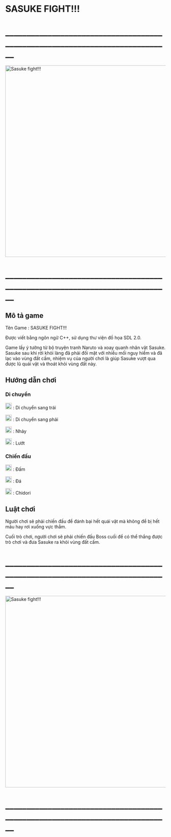 # SASUKE FIGHT!!!

# ____________________________________________________________________________

<img src="https://mystickermania.com/cdn/stickers/naruto/sasuke-uchiha-kunai-512x512.png" alt="Sasuke fight!!!" width=600 />

# ____________________________________________________________________________

## Mô tả game
Tên Game : SASUKE FIGHT!!!

Được viết bằng ngôn ngữ C++, sử dụng thư viện đồ họa SDL 2.0.

Game lấy ý tưởng từ bộ truyện tranh Naruto và xoay quanh nhân vật Sasuke. Sasuke sau khi rời khỏi làng đã phải đối mặt với nhiều mối nguy hiểm và đã lạc vào vùng đất cấm, nhiệm vụ của người chơi là giúp Sasuke vượt qua được lũ quái vật và thoát khỏi vùng đất này.

## Hướng dẫn chơi

### Di chuyển

<img src="https://d1nhio0ox7pgb.cloudfront.net/_img/i_collection_png/48x48/plain/keyboard_key_a.png" alt="Sasuke fight!!!" width=20 />   :  Di chuyển sang trái

<img src="https://d1nhio0ox7pgb.cloudfront.net/_img/i_collection_png/48x48/plain/keyboard_key_d.png" alt="Sasuke fight!!!" width=20 />   :  Di chuyển sang phải

<img src="https://d1nhio0ox7pgb.cloudfront.net/_img/i_collection_png/48x48/plain/keyboard_key_w.png" alt="Sasuke fight!!!" width=20 />   :  Nhảy

<img src="https://d1nhio0ox7pgb.cloudfront.net/_img/i_collection_png/48x48/plain/keyboard_key_l.png" alt="Sasuke fight!!!" width=20 />   :  Lướt

### Chiến đấu

<img src="https://d1nhio0ox7pgb.cloudfront.net/_img/i_collection_png/48x48/plain/keyboard_key_j.png" alt="Sasuke fight!!!" width=20 />   :  Đấm

<img src="https://d1nhio0ox7pgb.cloudfront.net/_img/i_collection_png/48x48/plain/keyboard_key_k.png" alt="Sasuke fight!!!" width=20 />   :  Đá

<img src="https://d1nhio0ox7pgb.cloudfront.net/_img/i_collection_png/48x48/plain/keyboard_key_o.png" alt="Sasuke fight!!!" width=20 />   : Chidori

## Luật chơi
Người chơi sẽ phải chiến đấu để đánh bại hết quái vật mà không để bị hết máu hay rơi xuống vực thẳm.

Cuối trò chơi, người chơi sẽ phải chiến đấu Boss cuối để có thể thắng được trò chơi và đưa Sasuke ra khỏi vùng đất cấm.

# ____________________________________________________________________________

<img src="https://www.seekpng.com/png/detail/333-3332479_sasuke-png-picture-kid-sasuke-png.png" alt="Sasuke fight!!!" width=600 />

# ____________________________________________________________________________


